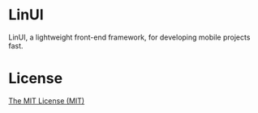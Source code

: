 # LinUI
LinUI, a lightweight front-end framework, for developing mobile projects fast.

# License
[The MIT License (MIT)](http://www.opensource.org/licenses/mit-license.php)
